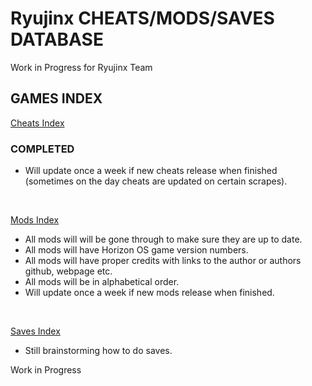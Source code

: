 # Ryujinx CHEATS/MODS/SAVES DATABASE 

Work in Progress for Ryujinx Team


## GAMES INDEX

[Cheats Index](Cheats.md)

### COMPLETED
- Will update once a week if new cheats release when finished (sometimes on the day cheats are updated on certain scrapes).
</br>

[Mods Index](Mods.md)

- All mods will will be gone through to make sure they are up to date.
- All mods will have Horizon OS game version numbers.
- All mods will have proper credits with links to the author or authors github, webpage etc.
- All mods will be in alphabetical order.
- Will update once a week if new mods release when finished.
</br>

[Saves Index](Saves.md)

- Still brainstorming how to do saves.

Work in Progress
